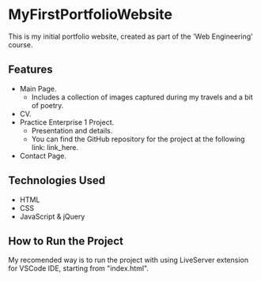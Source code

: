 # MyFirstPortfolioWebsite
This is my initial portfolio website, created as part of the 'Web Engineering' course. 

## Features
- Main Page.
    - Includes a collection of images captured during my travels and a bit of poetry.
- CV.
- Practice Enterprise 1 Project.
    - Presentation and details.
    - You can find the GitHub repository for the project at the following link: link_here.
- Contact Page.

## Technologies Used
- HTML
- CSS
- JavaScript & jQuery 

## How to Run the Project
My recomended way is to run the project with using LiveServer extension for VSCode IDE, starting from "index.html".
